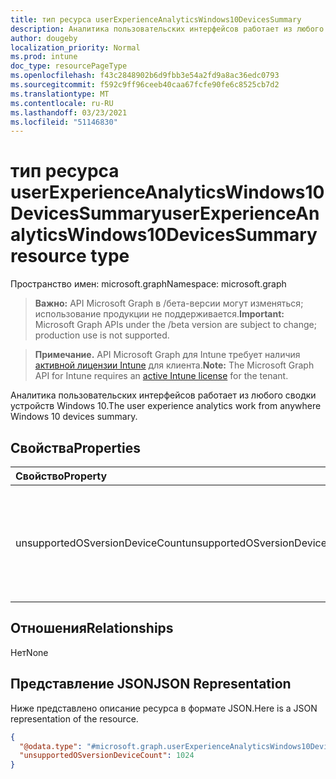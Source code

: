 ```yaml
---
title: тип ресурса userExperienceAnalyticsWindows10DevicesSummary
description: Аналитика пользовательских интерфейсов работает из любого сводки устройств Windows 10.
author: dougeby
localization_priority: Normal
ms.prod: intune
doc_type: resourcePageType
ms.openlocfilehash: f43c2848902b6d9fbb3e54a2fd9a8ac36edc0793
ms.sourcegitcommit: f592c9ff96ceeb40caa67fcfe90fe6c8525cb7d2
ms.translationtype: MT
ms.contentlocale: ru-RU
ms.lasthandoff: 03/23/2021
ms.locfileid: "51146830"
---
```

# <a name="userexperienceanalyticswindows10devicessummary-resource-type"></a><span data-ttu-id="04d2e-103">тип ресурса userExperienceAnalyticsWindows10DevicesSummary</span><span class="sxs-lookup"><span data-stu-id="04d2e-103">userExperienceAnalyticsWindows10DevicesSummary resource type</span></span>

<span data-ttu-id="04d2e-104">Пространство имен: microsoft.graph</span><span class="sxs-lookup"><span data-stu-id="04d2e-104">Namespace: microsoft.graph</span></span>

> <span data-ttu-id="04d2e-105">**Важно:** API Microsoft Graph в /бета-версии могут изменяться; использование продукции не поддерживается.</span><span class="sxs-lookup"><span data-stu-id="04d2e-105">**Important:** Microsoft Graph APIs under the /beta version are subject to change; production use is not supported.</span></span>

> <span data-ttu-id="04d2e-106">**Примечание.** API Microsoft Graph для Intune требует наличия [активной лицензии Intune](https://go.microsoft.com/fwlink/?linkid=839381) для клиента.</span><span class="sxs-lookup"><span data-stu-id="04d2e-106">**Note:** The Microsoft Graph API for Intune requires an [active Intune license](https://go.microsoft.com/fwlink/?linkid=839381) for the tenant.</span></span>

<span data-ttu-id="04d2e-107">Аналитика пользовательских интерфейсов работает из любого сводки устройств Windows 10.</span><span class="sxs-lookup"><span data-stu-id="04d2e-107">The user experience analytics work from anywhere Windows 10 devices summary.</span></span>

## <a name="properties"></a><span data-ttu-id="04d2e-108">Свойства</span><span class="sxs-lookup"><span data-stu-id="04d2e-108">Properties</span></span>
|<span data-ttu-id="04d2e-109">Свойство</span><span class="sxs-lookup"><span data-stu-id="04d2e-109">Property</span></span>|<span data-ttu-id="04d2e-110">Тип</span><span class="sxs-lookup"><span data-stu-id="04d2e-110">Type</span></span>|<span data-ttu-id="04d2e-111">Описание</span><span class="sxs-lookup"><span data-stu-id="04d2e-111">Description</span></span>|
|:---|:---|:---|
|<span data-ttu-id="04d2e-112">unsupportedOSversionDeviceCount</span><span class="sxs-lookup"><span data-stu-id="04d2e-112">unsupportedOSversionDeviceCount</span></span>|<span data-ttu-id="04d2e-113">Int32</span><span class="sxs-lookup"><span data-stu-id="04d2e-113">Int32</span></span>|<span data-ttu-id="04d2e-114">Количество устройств с Windows 10 с неподтверченными версиями ОС.</span><span class="sxs-lookup"><span data-stu-id="04d2e-114">The count of Windows 10 devices that have unsupported OS versions.</span></span>|

## <a name="relationships"></a><span data-ttu-id="04d2e-115">Отношения</span><span class="sxs-lookup"><span data-stu-id="04d2e-115">Relationships</span></span>
<span data-ttu-id="04d2e-116">Нет</span><span class="sxs-lookup"><span data-stu-id="04d2e-116">None</span></span>

## <a name="json-representation"></a><span data-ttu-id="04d2e-117">Представление JSON</span><span class="sxs-lookup"><span data-stu-id="04d2e-117">JSON Representation</span></span>
<span data-ttu-id="04d2e-118">Ниже представлено описание ресурса в формате JSON.</span><span class="sxs-lookup"><span data-stu-id="04d2e-118">Here is a JSON representation of the resource.</span></span>
<!-- {
  "blockType": "resource",
  "@odata.type": "microsoft.graph.userExperienceAnalyticsWindows10DevicesSummary"
}
-->
``` json
{
  "@odata.type": "#microsoft.graph.userExperienceAnalyticsWindows10DevicesSummary",
  "unsupportedOSversionDeviceCount": 1024
}
```




